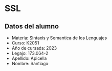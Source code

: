 #  SSL

## Datos del alumno
  - Materia: Sintaxis y Semantica de los Lenguajes
  - Curso: K2051
  - Año de cursada: 2023
  - Legajo: 173.064-2
  - Apellido: Apicella
  - Nombre: Santiago
